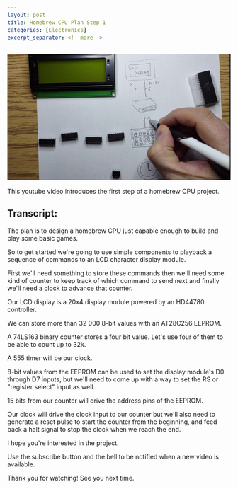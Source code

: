 ```yaml
---
layout: post
title: Homebrew CPU Plan Step 1
categories: [Electronics]
excerpt_separator: <!--more-->
---
```


[![Homebrew CPU Plan Step 1](/images/step1.jpg)](https://youtu.be/QNkcTAgxSCc)

This youtube video introduces the first step of a homebrew CPU project.

<!--more-->

## Transcript:

The plan is to design a homebrew CPU just capable enough to build and play some basic games.

So to get started we're going to use simple components to playback a sequence of commands to an LCD character display module.

First we'll need something to store these commands then we'll need some kind of counter to keep track of which command to send next and finally we'll need a clock to advance that counter.

Our LCD display is a 20x4 display module powered by an HD44780 controller.

We can store more than 32 000 8-bit values with an AT28C256 EEPROM.

A 74LS163 binary counter stores a four bit value. Let's use four of them to be able to count up to 32k.

A 555 timer will be our clock.

8-bit values from the EEPROM can be used to set the display module's D0 through D7 inputs, but we'll need to come up with a way to set the RS or "register select" input as well.

15 bits from our counter will drive the address pins of the EEPROM.

Our clock will drive the clock input to our counter but we'll also need to generate a reset pulse to start the counter from the beginning, and feed back a halt signal to stop the clock when we reach the end.

I hope you're interested in the project.

Use the subscribe button and the bell to be notified when a new video is available.

Thank you for watching! See you next time.
